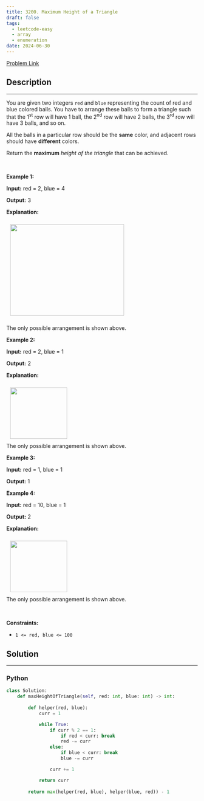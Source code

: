 ```yaml
---
title: 3200. Maximum Height of a Triangle
draft: false
tags: 
  - leetcode-easy
  - array
  - enumeration
date: 2024-06-30
---
```


[Problem Link](https://leetcode.com/problems/maximum-height-of-a-triangle/)

## Description

---
<p>You are given two integers <code>red</code> and <code>blue</code> representing the count of red and blue colored balls. You have to arrange these balls to form a triangle such that the 1<sup>st</sup> row will have 1 ball, the 2<sup>nd</sup> row will have 2 balls, the 3<sup>rd</sup> row will have 3 balls, and so on.</p>

<p>All the balls in a particular row should be the <strong>same</strong> color, and adjacent rows should have <strong>different</strong> colors.</p>

<p>Return the <strong>maximum</strong><em> height of the triangle</em> that can be achieved.</p>

<p>&nbsp;</p>
<p><strong class="example">Example 1:</strong></p>

<div class="example-block">
<p><strong>Input:</strong> <span class="example-io">red = 2, blue = 4</span></p>

<p><strong>Output:</strong> 3</p>

<p><strong>Explanation:</strong></p>

<p><img alt="" src="https://assets.leetcode.com/uploads/2024/06/16/brb.png" style="width: 300px; height: 240px; padding: 10px;" /></p>

<p>The only possible arrangement is shown above.</p>
</div>

<p><strong class="example">Example 2:</strong></p>

<div class="example-block">
<p><strong>Input:</strong> <span class="example-io">red = 2, blue = 1</span></p>

<p><strong>Output:</strong> <span class="example-io">2</span></p>

<p><strong>Explanation:</strong></p>

<p><img alt="" src="https://assets.leetcode.com/uploads/2024/06/16/br.png" style="width: 150px; height: 135px; padding: 10px;" /><br />
The only possible arrangement is shown above.</p>
</div>

<p><strong class="example">Example 3:</strong></p>

<div class="example-block">
<p><strong>Input:</strong> <span class="example-io">red = 1, blue = 1</span></p>

<p><strong>Output:</strong> <span class="example-io">1</span></p>
</div>

<p><strong class="example">Example 4:</strong></p>

<div class="example-block">
<p><strong>Input:</strong> <span class="example-io">red = 10, blue = 1</span></p>

<p><strong>Output:</strong> <span class="example-io">2</span></p>

<p><strong>Explanation:</strong></p>

<p><img alt="" src="https://assets.leetcode.com/uploads/2024/06/16/br.png" style="width: 150px; height: 135px; padding: 10px;" /><br />
The only possible arrangement is shown above.</p>
</div>

<p>&nbsp;</p>
<p><strong>Constraints:</strong></p>

<ul>
	<li><code>1 &lt;= red, blue &lt;= 100</code></li>
</ul>


## Solution

---
### Python
``` py title='maximum-height-of-a-triangle'
class Solution:
    def maxHeightOfTriangle(self, red: int, blue: int) -> int:
        
        def helper(red, blue):
            curr = 1

            while True:
                if curr % 2 == 1:
                    if red < curr: break
                    red -= curr
                else:
                    if blue < curr: break
                    blue -= curr

                curr += 1

            return curr
        
        return max(helper(red, blue), helper(blue, red)) - 1
```

